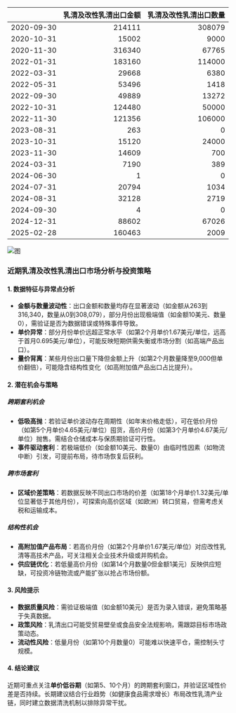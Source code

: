 |            |   乳清及改性乳清出口金额 |   乳清及改性乳清出口数量 |
|:-----------|-------------------------:|-------------------------:|
| 2020-09-30 |                   214111 |                   308079 |
| 2020-10-31 |                    15002 |                     9000 |
| 2020-11-30 |                   316340 |                    67765 |
| 2022-01-31 |                   183160 |                   114000 |
| 2022-03-31 |                    29668 |                     6380 |
| 2022-05-31 |                    53496 |                     1418 |
| 2022-09-30 |                    49889 |                    13272 |
| 2022-10-31 |                   124480 |                    50000 |
| 2022-11-30 |                   121356 |                   106000 |
| 2023-08-31 |                      263 |                        0 |
| 2023-10-31 |                    15120 |                    24000 |
| 2023-11-30 |                    14609 |                      700 |
| 2024-03-31 |                     7190 |                      389 |
| 2024-06-30 |                        1 |                        0 |
| 2024-07-31 |                    20794 |                     1034 |
| 2024-08-31 |                    32128 |                     2719 |
| 2024-09-30 |                        4 |                        0 |
| 2024-12-31 |                    88602 |                    67026 |
| 2025-02-28 |                   160463 |                     2009 |

![图](%s_plot.png)



### 近期乳清及改性乳清出口市场分析与投资策略

#### 1. **数据特征与异常点分析**
- **金额与数量波动性**：出口金额和数量均存在显著波动（如金额从263到316,340，数量从0到308,079），部分月份出现极端值（如金额10美元、数量0），需验证是否为数据错误或特殊事件导致。
- **单价异常**：部分月份单价远超正常水平（如第2个月单价1.67美元/单位，远高于首月0.695美元/单位），可能反映短期供需失衡或市场分割（如高端产品出口）。
- **量价背离**：某些月份出口量下降但金额上升（如第2个月数量降至9,000但单价翻倍），可能隐含结构性变化（如高附加值产品出口占比提升）。

#### 2. **潜在机会与策略**
##### **跨期套利机会**
- **低吸高抛**：若验证单价波动存在周期性（如年末价格走低），可在低价月份（如第5个月单价4.65美元/单位）囤货，高价月份（如第3个月单价4.67美元/单位）抛售。需结合仓储成本与保质期验证可行性。
- **事件驱动套利**：若极端低价（如金额10美元、数量0）由临时性因素（如物流中断）引发，可提前布局，待市场恢复后获利。

##### **跨市场套利**
- **区域价差策略**：若数据反映不同出口市场的价差（如第18个月单价1.32美元/单位显著低于其他月份），可探索向高价区域（如欧洲）转口贸易，但需考虑关税和运输成本。

##### **结构性机会**
- **高附加值产品布局**：若高价月份（如第2个月单价1.67美元/单位）对应改性乳清等高技术产品，可关注相关企业技术升级或并购机会。
- **供应链优化**：若低量高价月份（如第14个月数量0但金额1美元）反映供应短缺，可投资冷链物流或产能扩张以抢占市场份额。

#### 3. **风险提示**
- **数据质量风险**：需验证极端值（如金额10美元）是否为录入错误，避免策略基于失真数据。
- **政策风险**：乳清出口可能受贸易壁垒或食品安全法规影响，需跟踪目标市场政策动态。
- **流动性风险**：低量月份（如第10个月数量0）可能难以快速平仓，需控制头寸规模。

#### 4. **结论建议**
近期可重点关注**单价低谷期**（如第5、10个月）的跨期套利窗口，并验证区域性价差是否持续。长期建议结合行业趋势（如健康食品需求增长）布局改性乳清产业链，同时建立数据清洗机制以排除异常干扰。